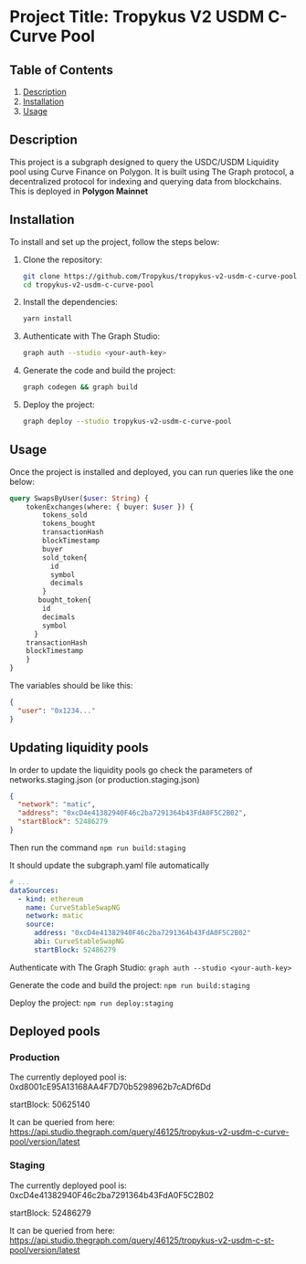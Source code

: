 # Project Title: Tropykus V2 USDM C-Curve Pool

## Table of Contents
1. [Description](#description)
2. [Installation](#installation)
3. [Usage](#usage)

## Description <a name="description"></a>

This project is a subgraph designed to query the USDC/USDM Liquidity pool using Curve Finance on Polygon. It is built using The Graph protocol, a decentralized protocol for indexing and querying data from blockchains. This is deployed in **Polygon Mainnet**

## Installation <a name="installation"></a>

To install and set up the project, follow the steps below:

1. Clone the repository:
    ```bash
    git clone https://github.com/Tropykus/tropykus-v2-usdm-c-curve-pool
    cd tropykus-v2-usdm-c-curve-pool
    ```

2. Install the dependencies:
    ```bash
    yarn install 
    ```

3. Authenticate with The Graph Studio:
    ```bash
    graph auth --studio <your-auth-key>
    ```

4. Generate the code and build the project:
    ```bash
    graph codegen && graph build
    ```

5. Deploy the project:
    ```bash
    graph deploy --studio tropykus-v2-usdm-c-curve-pool
    ```

## Usage <a name="usage"></a>

Once the project is installed and deployed, you can run queries like the one below:

```graphql
query SwapsByUser($user: String) {
    tokenExchanges(where: { buyer: $user }) {
        tokens_sold
        tokens_bought
        transactionHash
        blockTimestamp
        buyer
        sold_token{
          id
          symbol
          decimals
        }
       bought_token{
        id
        decimals
        symbol
      }
    transactionHash
    blockTimestamp
    }
}
```

The variables should be like this:

```json
{
  "user": "0x1234..."
}
```

## Updating liquidity pools

In order to update the liquidity pools go check the parameters of networks.staging.json (or production.staging.json)

```json
{
  "network": "matic",
  "address": "0xcD4e41382940F46c2ba7291364b43FdA0F5C2B02",
  "startBlock": 52486279
}
```
Then run the command `npm run build:staging`

It should update the subgraph.yaml file automatically

```yaml
# ...
dataSources:
  - kind: ethereum
    name: CurveStableSwapNG
    network: matic
    source:
      address: "0xcD4e41382940F46c2ba7291364b43FdA0F5C2B02"
      abi: CurveStableSwapNG
      startBlock: 52486279
```      

Authenticate with The Graph Studio:
    `graph auth --studio <your-auth-key>`

Generate the code and build the project:
    `npm run build:staging`

Deploy the project:
    `npm run deploy:staging`

## Deployed pools

### Production

The currently deployed pool is: 0xd8001cE95A13168AA4F7D70b5298962b7cADf6Dd

startBlock: 50625140

It can be queried from here: https://api.studio.thegraph.com/query/46125/tropykus-v2-usdm-c-curve-pool/version/latest

### Staging

The currently deployed pool is: 0xcD4e41382940F46c2ba7291364b43FdA0F5C2B02

startBlock: 52486279

It can be queried from here: https://api.studio.thegraph.com/query/46125/tropykus-v2-usdm-c-st-pool/version/latest